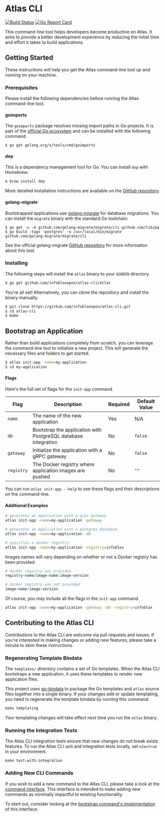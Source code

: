 # Atlas CLI

[![Build Status](https://travis-ci.org/infobloxopen/atlas-cli.svg?branch=master)](https://travis-ci.org/infobloxopen/atlas-cli) [![Go Report Card](https://goreportcard.com/badge/github.com/infobloxopen/atlas-cli)](https://goreportcard.com/report/github.com/infobloxopen/atlas-cli)

This command-line tool helps developers become productive on Atlas. It aims to provide a better development experience by reducing the initial time and effort it takes to build applications.

## Getting Started
These instructions will help you get the Atlas command-line tool up and running on your machine.

### Prerequisites
Please install the following dependencies before running the Atlas command-line tool.

#### goimports

The `goimports` package resolves missing import paths in Go projects. It is part of the [official Go ecosystem](https://golang.org/pkg/#other) and can be installed with the following command:
```
$ go get golang.org/x/tools/cmd/goimports
```
#### dep

This is a dependency management tool for Go. You can install `dep` with Homebrew:

```sh
$ brew install dep
```
More detailed installation instructions are available on the [GitHub repository](https://github.com/golang/dep).

#### golang-migrate
Bootstrapped applications use [golang-migrate](https://github.com/golang-migrate/migrate) for database migrations. You can install the `migrate` binary with the standard Go toolchain:

```
$ go get -u -d github.com/golang-migrate/migrate/cli github.com/lib/pq
$ go build -tags 'postgres' -o /usr/local/bin/migrate github.com/golang-migrate/migrate/cli
```
See the official golang-migrate [GitHub repository](https://github.com/golang-migrate/migrate) for more information about this tool.

### Installing
The following steps will install the `atlas` binary to your `$GOBIN` directory.

```sh
$ go get github.com/infobloxopen/atlas-cli/atlas
```
You're all set! Alternatively, you can clone the repository and install the binary manually.

```sh
$ git clone https://github.com/infobloxopen/atlas-cli.git
$ cd atlas-cli
$ make
```

## Bootstrap an Application
Rather than build applications completely from scratch, you can leverage the command-line tool to initialize a new project. This will generate the necessary files and folders to get started.

```sh
$ atlas init-app -name=my-application
$ cd my-application
```
#### Flags
Here's the full set of flags for the `init-app` command.

| Flag          | Description                                                     | Required      | Default Value |
| ------------- | --------------------------------------------------------------- | ------------- | ------------- |
| `name`        | The name of the new application                                 | Yes           | N/A           |
| `db`          | Bootstrap the application with PostgreSQL database integration  | No            | `false`       |
| `gateway`     | Initialize the application with a gRPC gateway                  | No            | `false`       |
| `registry`    | The Docker registry where application images are pushed         | No            | `""`          |

You can run `atlas init-app --help` to see these flags and their descriptions on the command-line.

#### Additional Examples


```sh
# generates an application with a grpc gateway 
atlas init-app -name=my-application -gateway
```

```sh
# generates an application with a postgres database
atlas init-app -name=my-application -db
```

```sh
# specifies a docker registry
atlas init-app -name=my-application -registry=infoblox
```
Images names will vary depending on whether or not a Docker registry has been provided.

```sh
# docker registry was provided
registry-name/image-name:image-version
```

```sh
# docker registry was not provided
image-name:image-version
```

Of course, you may include all the flags in the `init-app` command.

```sh
atlas init-app -name=my-application -gateway -db -registry=infoblox
```

## Contributing to the Atlas CLI
Contributions to the Atlas CLI are welcome via pull requests and issues. If you're interested in making changes or adding new features, please take a minute to skim these instructions.

### Regenerating Template Bindata
The `templates/` directory contains a set of Go templates. When the Atlas CLI bootstraps a new application, it uses these templates to render new application files.

This project uses [go-bindata](https://github.com/jteeuwen/go-bindata) to package the Go templates and `atlas` source files together into a single binary. If your changes add or update templating, you need to regenerate the template bindata by running this command:

```sh
make templating
```

Your templating changes will take effect next time you run the `atlas` binary.

### Running the Integration Tests

The Atlas CLI integration tests ensure that new changes do not break exists features. To run the Atlas CLI unit and integration tests locally, set `e2e=true` in your environment.
```
make test-with-integration
```

### Adding New CLI Commands

If you wish to add a new command to the Atlas CLI, please take a look at the [command interface](https://github.com/infobloxopen/atlas-app-toolkit/blob/master/cli/atlas/commands/command.go). This interface is intended to make adding new commands as minimally impactful to existing functionality.

To start out, consider looking at the [bootstrap command's implementation](https://github.com/infobloxopen/atlas-app-toolkit/blob/master/cli/atlas/commands/initialize.go#L37) of this interface.
